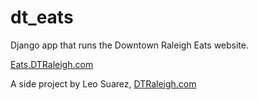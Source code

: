 # dt_eats
Django app that runs the Downtown Raleigh Eats website.

[Eats.DTRaleigh.com](http://eats.dtraleigh.com/)

A side project by Leo Suarez, [DTRaleigh.com](http://dtraleigh.com/)
